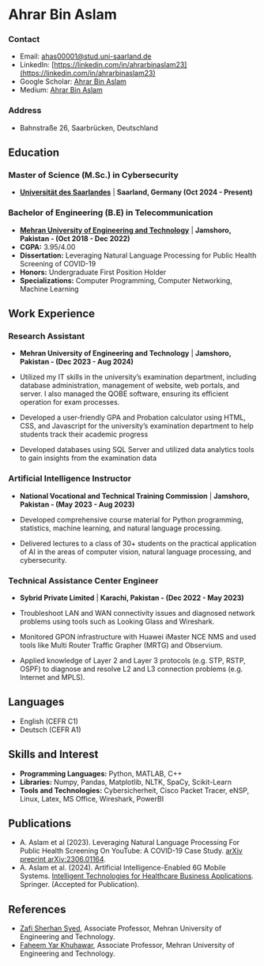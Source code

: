 # Ahrar Bin Aslam

### Contact
- Email: [ahas00001@stud.uni-saarland.de](mailto:ahas00001@stud.uni-saarland.de)
- LinkedIn: [https://linkedin.com/in/ahrarbinaslam23](https://linkedin.com/in/ahrarbinaslam23)
- Google Scholar: [Ahrar Bin Aslam](https://scholar.google.com/citations?user=TjNDuj0AAAAJ&hl=en)
- Medium: [Ahrar Bin Aslam](https://medium.com/@ahrarbaslam23)

### Address
- Bahnstraße 26, Saarbrücken, Deutschland

## Education
### Master of Science (M.Sc.) in Cybersecurity
- **[Universität des Saarlandes](https://www.uni-saarland.de/en/home.html)** | **Saarland, Germany (Oct 2024 - Present)**

### Bachelor of Engineering (B.E) in Telecommunication
- **[Mehran University of Engineering and Technology](https://www.muet.edu.pk/)** | **Jamshoro, Pakistan - (Oct 2018 - Dec 2022)**
- **CGPA:** 3.95/4.00
- **Dissertation:** Leveraging Natural Language Processing for Public Health Screening of COVID-19
- **Honors:** Undergraduate First Position Holder
- **Specializations:** Computer Programming, Computer Networking, Machine Learning

## Work Experience
### Research Assistant
- **Mehran University of Engineering and Technology** | **Jamshoro, Pakistan - (Dec 2023 - Aug 2024)**

- Utilized my IT skills in the university’s examination department, including database administration, management of
website, web portals, and server. I also managed the QOBE software, ensuring its efficient operation for exam processes.
- Developed a user-friendly GPA and Probation calculator using HTML, CSS, and Javascript for the university’s examination
department to help students track their academic progress
- Developed databases using SQL Server and utilized data analytics tools to gain insights from the examination data

### Artificial Intelligence Instructor
- **National Vocational and Technical Training Commission** | **Jamshoro, Pakistan - (May 2023 - Aug 2023)**

- Developed comprehensive course material for Python programming, statistics, machine learning, and natural language
processing.
- Delivered lectures to a class of 30+ students on the practical application of AI in the areas of computer vision, natural
language processing, and cybersecurity.

### Technical Assistance Center Engineer
- **Sybrid Private Limited** | **Karachi, Pakistan - (Dec 2022 - May 2023)**
  
- Troubleshoot LAN and WAN connectivity issues and diagnosed network problems using tools such as Looking Glass and
Wireshark.
- Monitored GPON infrastructure with Huawei iMaster NCE NMS and used tools like Multi Router Traffic Grapher (MRTG)
and Observium.
- Applied knowledge of Layer 2 and Layer 3 protocols (e.g. STP, RSTP, OSPF) to diagnose and resolve L2 and L3 connection
problems (e.g. Internet and MPLS).

## Languages
- English (CEFR C1)
- Deutsch (CEFR A1)

## Skills and Interest
- **Programming Languages:** Python, MATLAB, C++
- **Libraries:** Numpy, Pandas, Matplotlib, NLTK, SpaCy, Scikit-Learn
- **Tools and Technologies:** Cybersicherheit, Cisco Packet Tracer, eNSP, Linux, Latex, MS Office, Wireshark, PowerBI

## Publications
- A. Aslam et al (2023). Leveraging Natural Language Processing For Public Health Screening On YouTube: A COVID-19 Case Study. [arXiv preprint arXiv:2306.01164](https://arxiv.org/abs/2306.01164).
- A. Aslam et al. (2024). Artificial Intelligence-Enabled 6G Mobile Systems. [Intelligent Technologies for Healthcare Business Applications](https://link.springer.com/book/9783031585265). Springer. (Accepted for Publication).

## References
- [Zafi Sherhan Syed](https://scholar.google.com/citations?hl=en&user=OLku1akAAAAJ&view_op=list_works&sortby=pubdate), Associate Professor, Mehran University of Engineering and Technology.
- [Faheem Yar Khuhawar](https://scholar.google.com/citations?user=cKbmWfwAAAAJ&hl=en), Associate Professor, Mehran University of Engineering and Technology.

